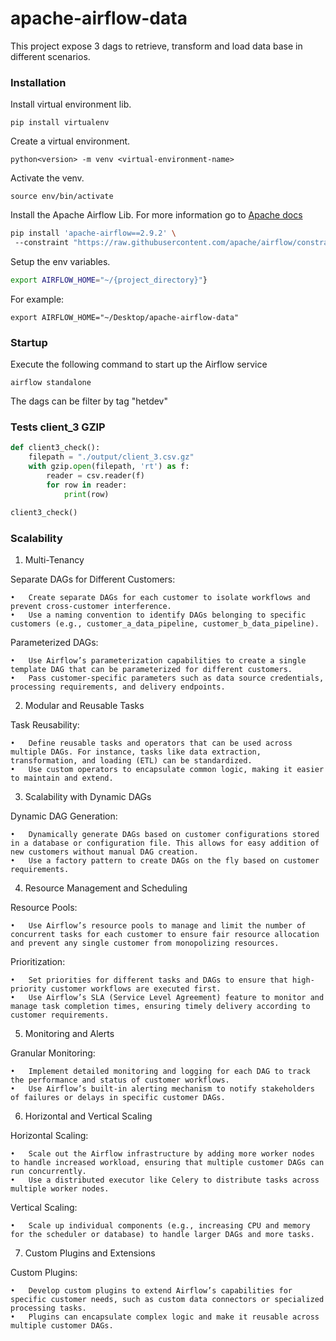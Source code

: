# apache-airflow-data
This project expose 3 dags to retrieve, transform and load 
data base in different scenarios.

### Installation

Install virtual environment lib.

```
pip install virtualenv
```

Create a virtual environment.

```
python<version> -m venv <virtual-environment-name>
```

Activate the venv.

```
source env/bin/activate
```

Install the Apache Airflow Lib.
For more information go to [Apache docs](https://airflow.apache.org/docs/apache-airflow/stable/installation/index.html)

```bash
pip install 'apache-airflow==2.9.2' \        
 --constraint "https://raw.githubusercontent.com/apache/airflow/constraints-2.9.2/constraints-3.8.txt"

```

Setup the env variables.
```bash
export AIRFLOW_HOME="~/{project_directory}"}
```
For example:
```
export AIRFLOW_HOME="~/Desktop/apache-airflow-data"
```

### Startup

Execute the following command to start up the Airflow service
```
airflow standalone
```

The dags can be filter by tag "hetdev"

### Tests client_3 GZIP
```python
def client3_check():
    filepath = "./output/client_3.csv.gz"
    with gzip.open(filepath, 'rt') as f:
        reader = csv.reader(f)
        for row in reader:
            print(row)

client3_check()
```

### Scalability 

1. Multi-Tenancy

Separate DAGs for Different Customers:

	•	Create separate DAGs for each customer to isolate workflows and prevent cross-customer interference.
	•	Use a naming convention to identify DAGs belonging to specific customers (e.g., customer_a_data_pipeline, customer_b_data_pipeline).

Parameterized DAGs:

	•	Use Airflow’s parameterization capabilities to create a single template DAG that can be parameterized for different customers.
	•	Pass customer-specific parameters such as data source credentials, processing requirements, and delivery endpoints.

2. Modular and Reusable Tasks

Task Reusability:

	•	Define reusable tasks and operators that can be used across multiple DAGs. For instance, tasks like data extraction, transformation, and loading (ETL) can be standardized.
	•	Use custom operators to encapsulate common logic, making it easier to maintain and extend.

3. Scalability with Dynamic DAGs

Dynamic DAG Generation:

	•	Dynamically generate DAGs based on customer configurations stored in a database or configuration file. This allows for easy addition of new customers without manual DAG creation.
	•	Use a factory pattern to create DAGs on the fly based on customer requirements.

4. Resource Management and Scheduling

Resource Pools:

	•	Use Airflow’s resource pools to manage and limit the number of concurrent tasks for each customer to ensure fair resource allocation and prevent any single customer from monopolizing resources.

Prioritization:

	•	Set priorities for different tasks and DAGs to ensure that high-priority customer workflows are executed first.
	•	Use Airflow’s SLA (Service Level Agreement) feature to monitor and manage task completion times, ensuring timely delivery according to customer requirements.

5. Monitoring and Alerts

Granular Monitoring:

	•	Implement detailed monitoring and logging for each DAG to track the performance and status of customer workflows.
	•	Use Airflow’s built-in alerting mechanism to notify stakeholders of failures or delays in specific customer DAGs.

6. Horizontal and Vertical Scaling

Horizontal Scaling:

	•	Scale out the Airflow infrastructure by adding more worker nodes to handle increased workload, ensuring that multiple customer DAGs can run concurrently.
	•	Use a distributed executor like Celery to distribute tasks across multiple worker nodes.

Vertical Scaling:

	•	Scale up individual components (e.g., increasing CPU and memory for the scheduler or database) to handle larger DAGs and more tasks.

7. Custom Plugins and Extensions

Custom Plugins:

	•	Develop custom plugins to extend Airflow’s capabilities for specific customer needs, such as custom data connectors or specialized processing tasks.
	•	Plugins can encapsulate complex logic and make it reusable across multiple customer DAGs.





